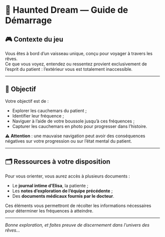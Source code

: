 # 🧠 Haunted Dream — Guide de Démarrage

## 🎮 Contexte du jeu

Vous êtes à bord d’un vaisseau unique, conçu pour voyager à travers les rêves.  
Ce que vous voyez, entendez ou ressentez provient exclusivement de l’esprit du patient : l’extérieur vous est totalement inaccessible.

---

## 🧩 Objectif

Votre objectif est de :
- Explorer les cauchemars du patient ;
- Identifier leur fréquence ;
- Naviguer à l’aide de votre boussole jusqu’à ces fréquences ;
- Capturer les cauchemars en photo pour progresser dans l’histoire.

⚠️ **Attention** : une mauvaise navigation peut avoir des conséquences négatives sur votre progression ou sur l’état mental du patient.

---

## 🗂️ Ressources à votre disposition

Pour vous orienter, vous aurez accès à plusieurs documents :
- Le **journal intime d’Elisa**, la patiente ;
- Les **notes d’exploration de l’équipe précédente** ;
- Des **documents médicaux fournis par le docteur**.

Ces éléments vous permettront de récolter les informations nécessaires pour déterminer les fréquences à atteindre.

---

*Bonne exploration, et faites preuve de discernement dans l’univers des rêves...*